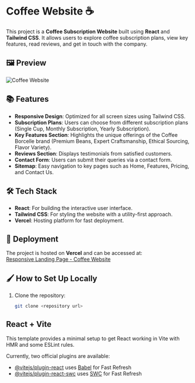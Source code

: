 # Coffee Website ☕️

This project is a **Coffee Subscription Website** built using **React** and **Tailwind CSS**. It allows users to explore coffee subscription plans, view key features, read reviews, and get in touch with the company.

## 🖼️ Preview

![Coffee Website](./coffe%20website.png)

## 📚 Features

- **Responsive Design**: Optimized for all screen sizes using Tailwind CSS.
- **Subscription Plans**: Users can choose from different subscription plans (Single Cup, Monthly Subscription, Yearly Subscription).
- **Key Features Section**: Highlights the unique offerings of the Coffee Borcelle brand (Premium Beans, Expert Craftsmanship, Ethical Sourcing, Flavor Variety).
- **Reviews Section**: Displays testimonials from satisfied customers.
- **Contact Form**: Users can submit their queries via a contact form.
- **Sitemap**: Easy navigation to key pages such as Home, Features, Pricing, and Contact Us.

## 🛠️ Tech Stack

- **React**: For building the interactive user interface.
- **Tailwind CSS**: For styling the website with a utility-first approach.
- **Vercel**: Hosting platform for fast deployment.

## 🚀 Deployment

The project is hosted on **Vercel** and can be accessed at:  
[Responsive Landing Page - Coffee Website](https://responsive-landig-page-react-tailwind-css.vercel.app/)

## 🖌️ How to Set Up Locally

1. Clone the repository:

   ```bash
   git clone <repository url>

## React + Vite

This template provides a minimal setup to get React working in Vite with HMR and some ESLint rules.

Currently, two official plugins are available:

- [@vitejs/plugin-react](https://github.com/vitejs/vite-plugin-react/blob/main/packages/plugin-react/README.md) uses [Babel](https://babeljs.io/) for Fast Refresh
- [@vitejs/plugin-react-swc](https://github.com/vitejs/vite-plugin-react-swc) uses [SWC](https://swc.rs/) for Fast Refresh

